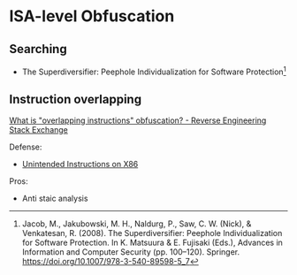 # ISA-level Obfuscation
## Searching
- The Superdiversifier: Peephole Individualization for Software Protection[^jacobSuperdiversifierPeepholeIndividualization2008]

## Instruction overlapping
[What is "overlapping instructions" obfuscation? - Reverse Engineering Stack Exchange](https://reverseengineering.stackexchange.com/questions/1531/what-is-overlapping-instructions-obfuscation)

Defense:
- [Unintended Instructions on X86](https://github.com/preames/public-notes/blob/master/unintended-instructions.rst)

Pros:
- Anti staic analysis


[^jacobSuperdiversifierPeepholeIndividualization2008]: Jacob, M., Jakubowski, M. H., Naldurg, P., Saw, C. W. (Nick), & Venkatesan, R. (2008). The Superdiversifier: Peephole Individualization for Software Protection. In K. Matsuura & E. Fujisaki (Eds.), Advances in Information and Computer Security (pp. 100–120). Springer. https://doi.org/10.1007/978-3-540-89598-5_7
